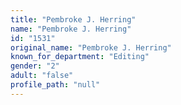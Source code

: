 ```yaml
---
title: "Pembroke J. Herring"
name: "Pembroke J. Herring"
id: "1531"
original_name: "Pembroke J. Herring"
known_for_department: "Editing"
gender: "2"
adult: "false"
profile_path: "null"
---
```

